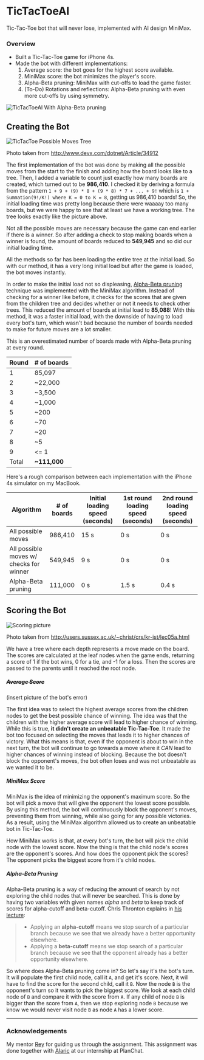 # TicTacToeAI

Tic-Tac-Toe bot that will never lose, implemented with AI design MiniMax.

### Overview

* Built a Tic-Tac-Toe game for iPhone 4s.
* Made the bot with different implementations:
  1. Average score: the bot goes for the highest score available.
  2. MiniMax score: the bot minimizes the player's score.
  3. Alpha-Beta pruning: MiniMax with cut-offs to load the game faster.
  4. (To-Do) Rotations and reflections: Alpha-Beta pruning with even more cut-offs by using symmetry.

![TicTacToeAI With Alpha-Beta pruning](https://cloud.githubusercontent.com/assets/12219300/17765188/1ef01e52-64d9-11e6-8e27-c3e46e20d01a.gif)

<!-- ![TicTacToeAI With Alpha-Beta pruning](https://cloud.githubusercontent.com/assets/12219300/17762272/d5e007b4-64c3-11e6-909d-f1bd0a185003.gif) -->

## Creating the Bot

![TicTacToe Possible Moves Tree](https://cloud.githubusercontent.com/assets/12219300/17765292/c83650a8-64d9-11e6-8039-93aff9365229.jpg)

Photo taken from http://www.devx.com/dotnet/Article/34912

The first implementation of the bot was done by making all the possible moves from the start to the finish and adding how the board looks like to a tree.
Then, I added a variable to count just exactly how many boards are created, which turned out to be **986,410**.
I checked it by deriving a formula from the pattern `1 + 9 + (9) * 8 + (9 * 8) * 7 + ... + 9!` which is `1 + Summation(9!/K!) where K = 0 to K = 8`, getting us 986,410 boards!
So, the initial loading time was pretty long because there were waaaay too many boards, but we were happy to see that at least we have a working tree.
The tree looks exactly like the picture above.

Not all the possible moves are necessary because the game can end earlier if there is a winner.
So after adding a check to stop making boards when a winner is found, the amount of boards reduced to **549,945** and so did our initial loading time.

All the methods so far has been loading the entire tree at the initial load.
So with our method, it has a very long initial load but after the game is loaded, the bot moves instantly.

In order to make the initial load not so displeasing, [Alpha-Beta pruning](https://www.ocf.berkeley.edu/~yosenl/extras/alphabeta/alphabeta.html) technique was implemented with the MiniMax algorithm.
Instead of checking for a winner like before, it checks for the scores that are given from the children tree and decides whether or not it needs to check other trees.
This reduced the amount of boards at initial load to **85,088**!
With this method, it was a faster initial load, with the downside of having to load every bot's turn, which wasn't bad because the number of boards needed to make for future moves are a lot smaller.

This is an overestimated number of boards made with Alpha-Beta pruning at every round.

Round   |  # of boards
---     | ---
1       | 85,097
2       | ~22,000
3       | ~3,500
4       | ~1,000
5       | ~200
6       | ~70
7       | ~20
8       | ~5
9       | <= 1
Total   | **~111,000**

Here's a rough comparison between each implementation with the iPhone 4s simulator on my MacBook.

Algorithm  | # of boards  |  Initial loading speed (seconds) | 1st round loading speed (seconds) | 2nd round loading speed (seconds)
---        | ---          | ---                              | ---                               | ---
All possible moves  | 986,410 |  15 s | 0 s | 0 s
All possible moves w/ checks for winner  | 549,945 | 9 s| 0 s | 0 s
Alpha-Beta pruning | 111,000 | 0 s | 1.5 s | 0.4 s

## Scoring the Bot

![Scoring picture](https://cloud.githubusercontent.com/assets/12219300/17835933/80bf37bc-6736-11e6-9aca-f5612ccd4573.jpg)

Photo taken from http://users.sussex.ac.uk/~christ/crs/kr-ist/lec05a.html

We have a tree where each depth represents a move made on the board.
The scores are calculated at the leaf nodes when the game ends, returning a score of 1 if the bot wins, 0 for a tie, and -1 for a loss.
Then the scores are passed to the parents until it reached the root node.

##### ~~Average Score~~

(insert picture of the bot's error)

The first idea was to select the highest average scores from the children nodes to get the best possible chance of winning.
The idea was that the children with the higher average score will lead to higher chance of winning.
While this is true, **it didn't create an unbeatable Tic-Tac-Toe**.
It made the bot too focused on selecting the moves that leads it to higher chances of victory.
What this means is that, even if the opponent is about to win in the next turn, the bot will continue to go towards a move where it *CAN* lead to higher chances of winning instead of blocking.
Because the bot doesn't block the opponent's moves, the bot often loses and was not unbeatable as we wanted it to be.

##### MiniMax Score

MiniMax is the idea of minimizing the opponent's maximum score.
So the bot will pick a move that will give the opponent the lowest score possible.
By using this method, the bot will continuously block the opponent's moves, preventing them from winning, while also going for any possible victories.
As a result, using the MiniMax algorithm allowed us to create an unbeatable bot in Tic-Tac-Toe.

How MiniMax works is that, at every bot's turn, the bot will pick the child node with the lowest score.
Now the thing is that the child node's scores are the opponent's scores.
And how does the opponent pick the scores?
The opponent picks the biggest score from it's child nodes.

##### Alpha-Beta Pruning

Alpha-Beta pruning is a way of reducing the amount of search by not exploring the child nodes that will never be searched.
This is done by having two variables with given names *alpha* and *beta* to keep track of scores for alpha-cutoff and beta-cutoff.
Chris Thronton explains in [his lecture](http://users.sussex.ac.uk/%7Echrist/crs/kr-ist/lec05a.html):
> * Applying an **alpha-cutoff** means we stop search of a particular branch because we see that we already have a better opportunity elsewhere.
> * Applying a **beta-cutoff** means we stop search of a particular branch because we see that the opponent already has a better opportunity elsewhere.


So where does Alpha-Beta pruning come in?
So let's say it's the bot's turn.
It will populate the first child node, call it `A`, and get it's score.
Next, it will have to find the score for the second child, call it `B`.
Now the node `B` is the opponent's turn so it wants to pick the biggest score.
We look at each child node of `B` and compare it with the score from `A`.
If any child of node `B` is bigger than the score from `A`, then we stop exploring node `B` because we know we would never visit node `B` as node `A` has a lower score.

---

### Acknowledgements
My mentor [Rey](https://github.com/reygonzales) for guiding us through the assignment. This assignment was done together with  [Alaric](https://github.com/AlaricGonzales) at our internship at PlanChat.
